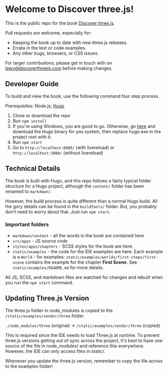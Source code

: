 # Welcome to Discover three.js!

This is the public repo for the book [Discover three.js](https://discoverthreejs.com/).

Pull requests are welcome, especially for:

* Keeping the book up to date with new three.js releases.
* Errata in the text or code examples.
* Any other bugs, browsers, or CSS issues.

For larger contributions, please get in touch with on lewy@discoverthreejs.com before making changes.

## Developer Guide

To build and view the book, use the following command four step process.

Prerequisites: Node.js, [Hugo](https://github.com/gohugoio/hugo)

1. Clone or download the repo
2. Run `npm install`
3. If you're using Windows, you are good to go. Otherwise, go [here](https://github.com/gohugoio/hugo/releases/tag/v0.74.3) and download the Hugo binary for you system, then replace hugo.exe in the project root with it.
4. Run `npm start`
5. Go to `http://localhost:8080/` (with livereload) or `http://localhost:3000/` (without livereload)

## Technical Details

The book is built with Hugo, and this repo follows a fairly typical folder structure for a Hugo project, although the `content/` folder has been renamed to `markdown/`.

However, the build process is quite different than a normal Hugo build. All the gory details can be found in the `buildTools/` folder. But, you probably don't need to worry about that. Just run `npm start`.

### Important folders

* `markdown/content` - all the words in the book are contained here
* `src/apps` - JS source code
* `styles/apps/chapters` - SCSS styles for the book are here.
* `static/examples` - the code for the IDE examples are here. Each example is a `World` - for examples: `static/examples/worlds/first-steps/first-scene` contains the example for the chapter **First Scene**. See `static/examples/README.md` for more details.

All JS, SCSS, and markdown files are watched for changes and rebuilt when you run the `npm start` command.

## Updating Three.js Version

The three.js folder in node_modules is copied to the `/static/examples/vendor/three` folder.

`./node_modules/three` (original) -> `/static/examples/vendor/three` (copied)

This is required since the IDE needs to load Three.js at runtime. To prevent three.js versions getting out of sync across the project, it's best to have one source of the file in node_modules/ and reference this everywhere. However, the IDE can only access files in static/.

Whenever you update the three.js version, remember to copy the file across to the examples folder!